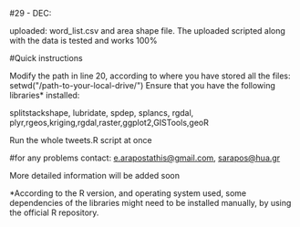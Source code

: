 #29 - DEC:

uploaded: word_list.csv and area shape file.
The uploaded scripted along with the data is tested and works 100%


#Quick instructions

Modify the path in line 20, according to where you have stored all the files:
          setwd("/path-to-your-local-drive/")
Ensure that you have the following libraries* installed:

splitstackshape, lubridate, spdep, splancs, rgdal,
plyr,rgeos,kriging,rgdal,raster,ggplot2,GISTools,geoR


Run the whole tweets.R script at once

#for any problems contact: e.arapostathis@gmail.com, sarapos@hua.gr

More detailed information will be added soon

*According to the R version, and operating system used, some dependencies of the libraries might need to be installed manually, by using the official R repository.

